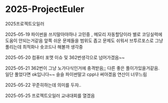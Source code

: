# 2025-ProjectEuler
2025프로젝트오일러

2025-05-19
파이썬을 쓰지말아야하나 고민중 , 메모리 자동할당이라 별로 코딩실력에 도움이 안되는거같음
앞쪽 쉬운 문제들을 범위도 좁고 문제도 쉬워서 브투르포스로 그냥 풀리는데 최적화나 숏코드나 해볼까 생각중

2025-05-20
컴퓨터 포맷 이슈 및 362번생각으로 넘어가겠음~~

2025-05-21
362번이 그냥 노가다식인거에 충격받음;; 다른 좋은 풀이가있을거같음.
일단 풀었다면 ok입니다~~
슬슬 파이썬말고 cpp나 써야겠음 연산이 너무느림

2025-05-22
꾸준히하는데 의미를 두자..

2025-05-25
프로젝트오일러 교내대회를 열겠음
